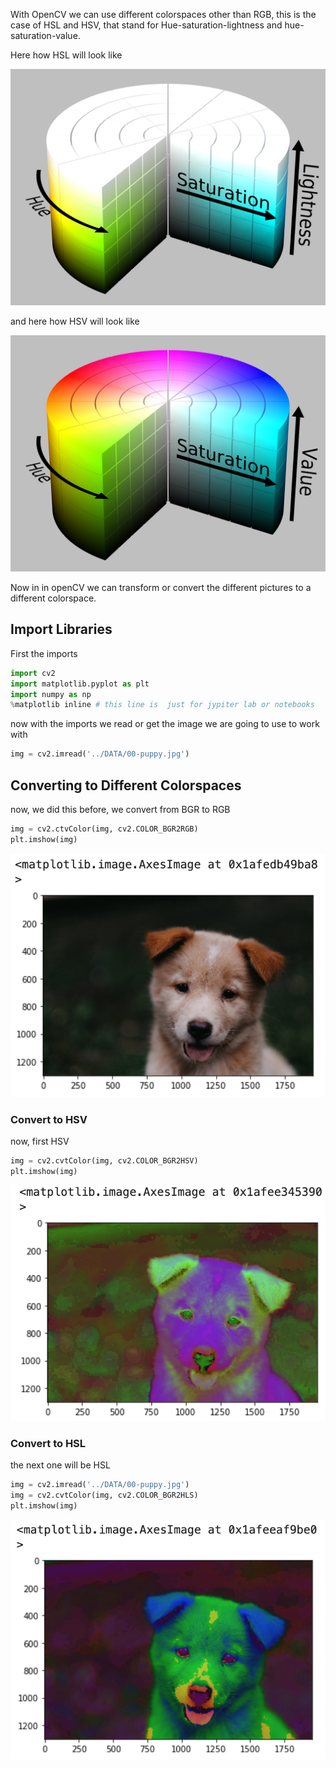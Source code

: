 With OpenCV we can use different colorspaces other than RGB, this is the case of HSL and HSV, that stand for Hue-saturation-lightness and hue-saturation-value.

Here how HSL will look like

![HSL_color_solid_cylinder_saturation_gray](images/HSL_color_solid_cylinder_saturation_gray.png)

and here how HSV will look like

![HSV_color_solid_cylinder_saturation_gray](images/HSV_color_solid_cylinder_saturation_gray.png)

Now in in openCV we can transform or convert the different pictures to a different colorspace.

## Import Libraries

First the imports

```python
import cv2
import matplotlib.pyplot as plt
import numpy as np
%matplotlib inline # this line is  just for jypiter lab or notebooks
```

now with the imports we read or get the image we are going to use to work with

```python
img = cv2.imread('../DATA/00-puppy.jpg')
```

## Converting to Different Colorspaces

now, we did this before, we convert from BGR to RGB

```python
img = cv2.ctvColor(img, cv2.COLOR_BGR2RGB)
plt.imshow(img)
```
![001_image_rgb](images/001_image_rgb.png)

### Convert to HSV

now, first HSV

```python
img = cv2.cvtColor(img, cv2.COLOR_BGR2HSV)
plt.imshow(img)
```

![002_images_hsv](images/002_images_hsv.png)

### Convert to HSL
the next one will be HSL

```python
img = cv2.imread('../DATA/00-puppy.jpg')
img = cv2.cvtColor(img, cv2.COLOR_BGR2HLS)
plt.imshow(img)
```

![003_images_hsl](images/003_images_hsl.png)
